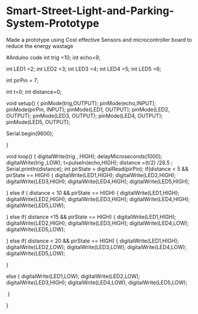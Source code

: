 # Smart-Street-Light-and-Parking-System-Prototype
Made a prototype using Cost effective Sensors and microcontroller board to reduce  the energy wastage

#Arduino code
int trig =10;
int echo=9;

int LED1 =2;
int LED2 =3;
int LED3 =4;
int LED4 =5;
int LED5 =6;


int pirPin = 7;


int t=0;
int distance=0;

void setup()
{
 pinMode(trig,OUTPUT);
 pinMode(echo,INPUT);
 pinMode(pirPin, INPUT);
 pinMode(LED1, OUTPUT);
 pinMode(LED2, OUTPUT);
 pinMode(LED3, OUTPUT);
 pinMode(LED4, OUTPUT);
 pinMode(LED5, OUTPUT);

 
 Serial.begin(9600);

}

void loop()
{
  digitalWrite(trig , HIGH);
  delayMicroseconds(1000);
  digitalWrite(trig ,LOW);
  t=pulseIn(echo,HIGH);
  distance =(t/2) /28.5 ;
  Serial.println(distance);
  int pirState = digitalRead(pirPin);
if(distance < 5 && pirState == HIGH)
 {
   digitalWrite(LED1,HIGH);
   digitalWrite(LED2,HIGH);
   digitalWrite(LED3,HIGH);
   digitalWrite(LED4,HIGH);
   digitalWrite(LED5,HIGH);


 }
 else if ( distance < 10 && pirState == HIGH)
 {
  digitalWrite(LED1,HIGH);
  digitalWrite(LED2,HIGH);
  digitalWrite(LED3,HIGH);
  digitalWrite(LED4,HIGH);
  digitalWrite(LED5,LOW);

  
 }
else if( distance <15 && pirState == HIGH)
{
  digitalWrite(LED1,HIGH);
  digitalWrite(LED2,HIGH);
  digitalWrite(LED3,HIGH);
  digitalWrite(LED4,LOW);
  digitalWrite(LED5,LOW);

}
else if( distance < 20 && pirState == HIGH)
{
  digitalWrite(LED1,HIGH);
  digitalWrite(LED2,LOW);
  digitalWrite(LED3,LOW);
  digitalWrite(LED4,LOW);
  digitalWrite(LED5,LOW);

}

else 
 {
   digitalWrite(LED1,LOW);
   digitalWrite(LED2,LOW);
   digitalWrite(LED3,HIGH);
   digitalWrite(LED4,LOW);
   digitalWrite(LED5,LOW);
  

 }


}
